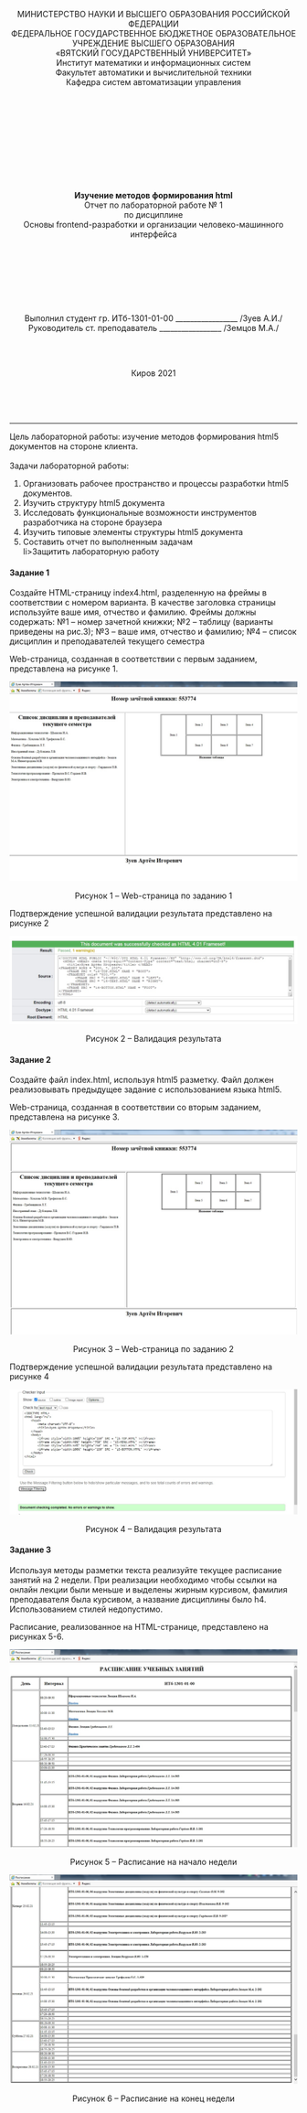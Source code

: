 <p align ="center">МИНИСТЕРСТВО НАУКИ И ВЫСШЕГО ОБРАЗОВАНИЯ РОССИЙСКОЙ ФЕДЕРАЦИИ<br>
ФЕДЕРАЛЬНОЕ ГОСУДАРСТВЕННОЕ БЮДЖЕТНОЕ ОБРАЗОВАТЕЛЬНОЕ<br> 
УЧРЕЖДЕНИЕ ВЫСШЕГО ОБРАЗОВАНИЯ<br>
«ВЯТСКИЙ ГОСУДАРСТВЕННЫЙ УНИВЕРСИТЕТ»<br>
Институт математики и информационных систем<br>
Факультет автоматики и вычислительной техники<br>
Кафедра систем автоматизации управления<br></p>
<br>
<br>
<br>
<br>
<br>
<br>
<br>
<br>
<br>
<p align= "center"><b>Изучение методов формирования html</b><br>
Отчет по лабораторной работе № 1<br>
по дисциплине<br>
Основы frontend-разработки и организации человеко-машинного интерфейса<br></p>
<br>
<br>
<br>
<br>
<br>
<br>
<p align="center">Выполнил студент гр. ИТб-1301-01-00	        _________________ /Зуев А.И./<br>
Руководитель ст. преподаватель		        _________________ /Земцов М.А./<br></p>
<br>
<br>
<p align="center">Киров 2021</p>
<br>
<br>
<br>
<hr><p>Цель лабораторной работы: изучение методов формирования html5 документов на стороне клиента.<br>
<br>
Задачи лабораторной работы:<br>
<ol><li>Организовать рабочее пространство и процессы разработки html5 документов.</li>
<li>Изучить структуру html5 документа</li>
<li>Исследовать функциональные возможности инструментов разработчика на стороне браузера</li>
<li>Изучить типовые элементы структуры html5 документа</li>
<li>Составить отчет по выполненным задачам</li>
li>Защитить лабораторную работу</li></ol></p>
<h4>Задание 1</h4>
<p>Создайте HTML-страницу index4.html, разделенную на фреймы в соответствии с номером варианта. В качестве заголовка страницы используйте ваше имя, отчество и фамилию. Фреймы должны содержать:
№1 – номер зачетной книжки; 
№2 – таблицу (варианты приведены на рис.3); 
№3 – ваше имя, отчество и фамилию; 
№4 – список дисциплин и преподавателей текущего семестра
</p>
<p>Web-страница, созданная в соответствии с первым заданием, представлена на рисунке 1.</p>
<p align="center"><a href="B:\информатика\Новая папка\Basic-frontend-dev-labs\bfdLabs"><img src="1.jpg" alt="Рисунок 1"></a>
<p align="center">Рисунок 1  – Web-страница по заданию 1</p>

<p>Подтверждение успешной валидации результата представлено на рисунке 2</p>
<p align="center"><a href="B:\информатика\Новая папка\Basic-frontend-dev-labs\bfdLabs"><img src="1(1).jpg" alt="Рисунок 2"></a>
<p align="center">Рисунок 2  – Валидация результата </p>


<h4>Задание 2</h4>
<p>Создайте файл index.html, используя html5 разметку. Файл должен реализовывать предыдущее задание с использованием языка html5.</p>
<p>Web-страница, созданная в соответствии со вторым заданием, представлена на рисунке 3.</p>
<p align="center"><a href="B:\информатика\Новая папка\Basic-frontend-dev-labs\bfdLabs"><img src="2.jpg" alt="Рисунок 3"></a>
<p align="center">Рисунок 3  – Web-страница по заданию 2</p>

<p>Подтверждение успешной валидации результата представлено на рисунке 4</p>
<p align="center"><a href="B:\информатика\Новая папка\Basic-frontend-dev-labs\bfdLabs"><img src="2(2).jpg" alt="Рисунок 4"></a>
<p align="center">Рисунок 4  – Валидация результата </p>

<h4>Задание 3</h4>
<p>Используя методы разметки текста реализуйте текущее расписание занятий на 2 недели. При реализации необходимо чтобы ссылки на онлайн лекции были меньше и выделены жирным курсивом, фамилия преподавателя была курсивом, а название дисциплины было h4. Использованием стилей недопустимо.</p>
<p>Расписание, реализованное на HTML-странице, представлено на рисунках 5-6.</p>

<p align="center"><a href="B:\информатика\Новая папка\Basic-frontend-dev-labs\bfdLabs"><img src="31.jpg" alt="Рисунок 5"></a>
<p align="center">Рисунок 5  – Расписание на начало недели</p>

<p align="center"><a href="B:\информатика\Новая папка\Basic-frontend-dev-labs\bfdLabs"><img src="32.jpg" alt="Рисунок 6"></a>
<p align="center">Рисунок 6  – Расписание на конец недели</p>